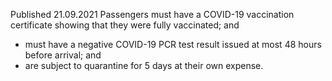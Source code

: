 Published 21.09.2021
Passengers must have a COVID-19 vaccination certificate showing that they were fully vaccinated; and
- must have a negative COVID-19 PCR test result issued at most 48 hours before arrival; and
- are subject to quarantine for 5 days at their own expense.